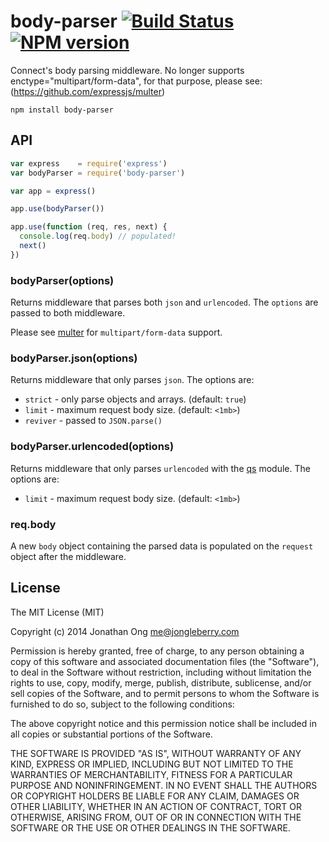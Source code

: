 # body-parser [![Build Status](https://travis-ci.org/expressjs/body-parser.svg?branch=master)](https://travis-ci.org/expressjs/body-parser) [![NPM version](https://badge.fury.io/js/body-parser.svg)](https://badge.fury.io/js/body-parser)

Connect's body parsing middleware.  No longer supports enctype="multipart/form-data", for that purpose, please see: (https://github.com/expressjs/multer)

`npm install body-parser`

## API

```js
var express    = require('express')
var bodyParser = require('body-parser')

var app = express()

app.use(bodyParser())

app.use(function (req, res, next) {
  console.log(req.body) // populated!
  next()
})
```

### bodyParser(options)

Returns middleware that parses both `json` and `urlencoded`. The `options` are passed to both middleware.

Please see [multer](https://github.com/expressjs/multer) for `multipart/form-data` support.

### bodyParser.json(options)

Returns middleware that only parses `json`. The options are:

- `strict` - only parse objects and arrays. (default: `true`)
- `limit` - maximum request body size. (default: `<1mb>`)
- `reviver` - passed to `JSON.parse()`

### bodyParser.urlencoded(options)

Returns middleware that only parses `urlencoded` with the [qs](https://github.com/visionmedia/node-querystring) module. The options are:

- `limit` - maximum request body size. (default: `<1mb>`)

### req.body

A new `body` object containing the parsed data is populated on the `request` object after the middleware.

## License

The MIT License (MIT)

Copyright (c) 2014 Jonathan Ong me@jongleberry.com

Permission is hereby granted, free of charge, to any person obtaining a copy
of this software and associated documentation files (the "Software"), to deal
in the Software without restriction, including without limitation the rights
to use, copy, modify, merge, publish, distribute, sublicense, and/or sell
copies of the Software, and to permit persons to whom the Software is
furnished to do so, subject to the following conditions:

The above copyright notice and this permission notice shall be included in
all copies or substantial portions of the Software.

THE SOFTWARE IS PROVIDED "AS IS", WITHOUT WARRANTY OF ANY KIND, EXPRESS OR
IMPLIED, INCLUDING BUT NOT LIMITED TO THE WARRANTIES OF MERCHANTABILITY,
FITNESS FOR A PARTICULAR PURPOSE AND NONINFRINGEMENT. IN NO EVENT SHALL THE
AUTHORS OR COPYRIGHT HOLDERS BE LIABLE FOR ANY CLAIM, DAMAGES OR OTHER
LIABILITY, WHETHER IN AN ACTION OF CONTRACT, TORT OR OTHERWISE, ARISING FROM,
OUT OF OR IN CONNECTION WITH THE SOFTWARE OR THE USE OR OTHER DEALINGS IN
THE SOFTWARE.
